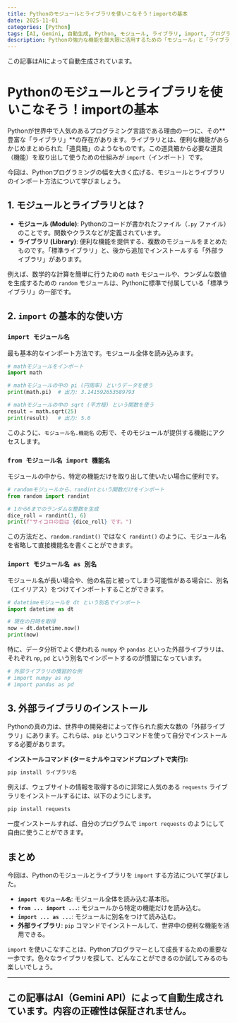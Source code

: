 ```yaml
---
title: Pythonのモジュールとライブラリを使いこなそう！importの基本
date: 2025-11-01
categories: [Python]
tags: [AI, Gemini, 自動生成, Python, モジュール, ライブラリ, import, プログラミング初心者]
description: Pythonの強力な機能を最大限に活用するための「モジュール」と「ライブラリ」。この記事では、import文を使ったモジュールの基本的な使い方を、初心者にも分かりやすく解説します。
---
```


この記事はAIによって自動生成されています。

# Pythonのモジュールとライブラリを使いこなそう！importの基本

Pythonが世界中で人気のあるプログラミング言語である理由の一つに、その**豊富な「ライブラリ」**の存在があります。ライブラリとは、便利な機能があらかじめまとめられた「道具箱」のようなものです。この道具箱から必要な道具（機能）を取り出して使うための仕組みが `import`（インポート）です。

今回は、Pythonプログラミングの幅を大きく広げる、モジュールとライブラリのインポート方法について学びましょう。

## 1. モジュールとライブラリとは？

*   **モジュール (Module)**: Pythonのコードが書かれたファイル（`.py` ファイル）のことです。関数やクラスなどが定義されています。
*   **ライブラリ (Library)**: 便利な機能を提供する、複数のモジュールをまとめたものです。「標準ライブラリ」と、後から追加でインストールする「外部ライブラリ」があります。

例えば、数学的な計算を簡単に行うための `math` モジュールや、ランダムな数値を生成するための `random` モジュールは、Pythonに標準で付属している「標準ライブラリ」の一部です。

## 2. `import` の基本的な使い方

### `import モジュール名`

最も基本的なインポート方法です。モジュール全体を読み込みます。

```python
# mathモジュールをインポート
import math

# mathモジュールの中の pi (円周率) というデータを使う
print(math.pi)  # 出力: 3.141592653589793

# mathモジュールの中の sqrt (平方根) という関数を使う
result = math.sqrt(25)
print(result)   # 出力: 5.0
```
このように、`モジュール名.機能名` の形で、そのモジュールが提供する機能にアクセスします。

### `from モジュール名 import 機能名`

モジュールの中から、特定の機能だけを取り出して使いたい場合に便利です。

```python
# randomモジュールから、randintという関数だけをインポート
from random import randint

# 1から6までのランダムな整数を生成
dice_roll = randint(1, 6)
print(f"サイコロの目は {dice_roll} です。")
```
この方法だと、`random.randint()` ではなく `randint()` のように、モジュール名を省略して直接機能名を書くことができます。

### `import モジュール名 as 別名`

モジュール名が長い場合や、他の名前と被ってしまう可能性がある場合に、別名（エイリアス）をつけてインポートすることができます。

```python
# datetimeモジュールを dt という別名でインポート
import datetime as dt

# 現在の日時を取得
now = dt.datetime.now()
print(now)
```
特に、データ分析でよく使われる `numpy` や `pandas` といった外部ライブラリは、それぞれ `np`, `pd` という別名でインポートするのが慣習になっています。

```python
# 外部ライブラリの慣習的な例
# import numpy as np
# import pandas as pd
```

## 3. 外部ライブラリのインストール

Pythonの真の力は、世界中の開発者によって作られた膨大な数の「外部ライブラリ」にあります。これらは、`pip` というコマンドを使って自分でインストールする必要があります。

**インストールコマンド (ターミナルやコマンドプロンプトで実行):**
```bash
pip install ライブラリ名
```

例えば、ウェブサイトの情報を取得するのに非常に人気のある `requests` ライブラリをインストールするには、以下のようにします。
```bash
pip install requests
```
一度インストールすれば、自分のプログラムで `import requests` のようにして自由に使うことができます。

## まとめ

今回は、Pythonのモジュールとライブラリを `import` する方法について学びました。

*   **`import モジュール名`**: モジュール全体を読み込む基本形。
*   **`from ... import ...`**: モジュールから特定の機能だけを読み込む。
*   **`import ... as ...`**: モジュールに別名をつけて読み込む。
*   **外部ライブラリ**: `pip` コマンドでインストールして、世界中の便利な機能を活用できる。

`import` を使いこなすことは、Pythonプログラマーとして成長するための重要な一歩です。色々なライブラリを探して、どんなことができるのか試してみるのも楽しいでしょう。

---
この記事はAI（Gemini API）によって自動生成されています。内容の正確性は保証されません。
---